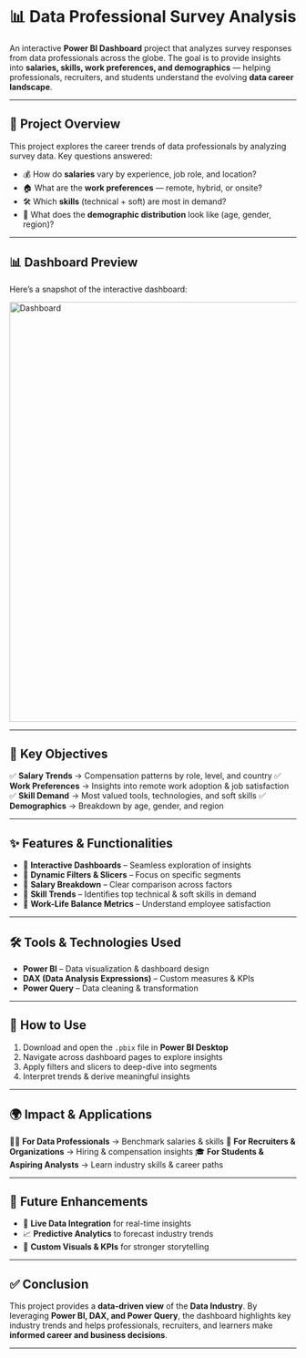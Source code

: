 
# 📊 Data Professional Survey Analysis

An interactive **Power BI Dashboard** project that analyzes survey responses from data professionals across the globe.
The goal is to provide insights into **salaries, skills, work preferences, and demographics** — helping professionals, recruiters, and students understand the evolving **data career landscape**.

---

## 🚀 Project Overview

This project explores the career trends of data professionals by analyzing survey data.
Key questions answered:

* 💰 How do **salaries** vary by experience, job role, and location?
* 🏠 What are the **work preferences** — remote, hybrid, or onsite?
* 🛠 Which **skills** (technical + soft) are most in demand?
* 👥 What does the **demographic distribution** look like (age, gender, region)?

---
## 📊 Dashboard Preview
Here’s a snapshot of the interactive dashboard:

<img width="1297" height="737" alt="Dashboard" src="https://github.com/user-attachments/assets/b90547b0-08c6-4f4a-91c5-a09281d7fb01" />



---

## 🎯 Key Objectives

✅ **Salary Trends** → Compensation patterns by role, level, and country
✅ **Work Preferences** → Insights into remote work adoption & job satisfaction
✅ **Skill Demand** → Most valued tools, technologies, and soft skills
✅ **Demographics** → Breakdown by age, gender, and region

---

## ✨ Features & Functionalities

* 🔹 **Interactive Dashboards** – Seamless exploration of insights
* 🔹 **Dynamic Filters & Slicers** – Focus on specific segments
* 🔹 **Salary Breakdown** – Clear comparison across factors
* 🔹 **Skill Trends** – Identifies top technical & soft skills in demand
* 🔹 **Work-Life Balance Metrics** – Understand employee satisfaction

---

## 🛠 Tools & Technologies Used

* **Power BI** – Data visualization & dashboard design
* **DAX (Data Analysis Expressions)** – Custom measures & KPIs
* **Power Query** – Data cleaning & transformation

---

## 📂 How to Use

1. Download and open the `.pbix` file in **Power BI Desktop**
2. Navigate across dashboard pages to explore insights
3. Apply filters and slicers to deep-dive into segments
4. Interpret trends & derive meaningful insights

---

## 🌍 Impact & Applications

👨‍💻 **For Data Professionals** → Benchmark salaries & skills
🏢 **For Recruiters & Organizations** → Hiring & compensation insights
🎓 **For Students & Aspiring Analysts** → Learn industry skills & career paths

---

## 🔮 Future Enhancements

* 📡 **Live Data Integration** for real-time insights
* 📈 **Predictive Analytics** to forecast industry trends
* 🎨 **Custom Visuals & KPIs** for stronger storytelling

---

## ✅ Conclusion

This project provides a **data-driven view** of the **Data Industry**.
By leveraging **Power BI, DAX, and Power Query**, the dashboard highlights key industry trends and helps professionals, recruiters, and learners make **informed career and business decisions**.

---

